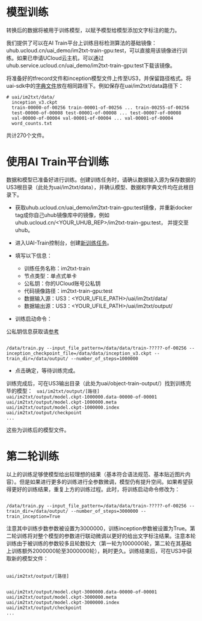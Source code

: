 

# 模型训练
转换后的数据将被用于训练模型，以赋予模型给模型添加文字标注的能力。

我们提供了可以在AI Train平台上训练目标检测算法的基础镜像：uhub.ucloud.cn/uai\_demo/im2txt-train-gpu:test，可以直接用该镜像进行训练。如果已申请UCloud云主机，可以通过uhub.service.ucloud.cn/uai\_demo/im2txt-train-gpu:test下载该镜像。

将准备好的tfrecord文件和inception模型文件上传至US3，并保留路径格式。将uai-sdk中的[字典文件](https://github.com/ucloud/uai-sdk/blob/master/examples/tensorflow/train/im2txt/word_counts.txt)放在相同路径下。例如保存在uai/im2txt/data路径下：

	# uai/im2txt/data/
	  inception_v3.ckpt
	  train-00000-of-00256 train-00001-of-00256 ... train-00255-of-00256
	  test-00000-of-00008 test-00001-of-00008 ... test-00007-of-00008
	  val-00000-of-00004 val-00001-of-00004 ... val-00001-of-00004
	  word_counts.txt

共计270个文件。

# 使用AI Train平台训练
数据和模型已准备好进行训练。创建训练任务时，请确认数据输入源为保存数据的US3根目录（此处为uai/im2txt/data），并确认模型、数据和字典文件均在此根目录下。

  - 获取uhub.ucloud.cn/uai\_demo/im2txt-train-gpu:test镜像，并重新docker tag成你自己uhub镜像库中的镜像，例如uhub.ucloud.cn/<YOUR\_UHUB\_REP>/im2txt-train-gpu:test， 并提交至uhub。
  - 进入UAI-Train控制台，创建[新训练任务](https://console.ucloud.cn/uaitrain/)。

  - 填写以下信息：
    *   训练任务名称：im2txt-train
    *   节点类型：单点式单卡
    *   公私钥：你的UCloud账号公私钥
    *   代码镜像路径：im2txt-train-gpu:test
    *   数据输入源：US3：<YOUR\_UFILE\_PATH>/uai/im2txt/data/
    *   数据输出源：US3：<YOUR\_UFILE\_PATH>/uai/im2txt/output/
  - 训练启动命令：

公私钥信息获取请[参考](uai-train/basic/key) 

<code>
/data/train.py --input_file_pattern=/data/data/train-?????-of-00256 --inception_checkpoint_file=/data/data/inception_v3.ckpt --train_dir=/data/output/ --number_of_steps=1000000
</code>

  - 点击确定，等待训练完成。

训练完成后，可在US3输出目录（此处为uai/object-train-output/）找到训练完毕的模型：
<code>
uai/im2txt/output/[路径]
uai/im2txt/output/model.ckpt-1000000.data-00000-of-00001
uai/im2txt/output/model.ckpt-1000000.meta
uai/im2txt/output/model.ckpt-1000000.index
uai/im2txt/output/checkpoint
...
</code>

这些为训练后的模型文件。

# 第二轮训练
以上的训练足够使模型给出较理想的结果（基本符合语法规范、基本贴近图片内容）。但是如果进行更多的训练进行全参数微调，模型仍有提升空间。如果希望获得更好的训练结果，重复上方的训练过程。此时，将训练启动命令修改为：

<code>
/data/train.py --input_file_pattern=/data/data/train-?????-of-00256 --train_dir=/data/output/ --number_of_steps=3000000 --train_inception=True
</code>


注意其中训练步数参数被设置为3000000，训练inception参数被设置为True。第二轮训练将对整个模型的参数进行联动微调以更好的给出文字标注结果。注意本轮训练由于被训练的参数较多且轮数较大（第一轮为1000000轮，第二轮在其基础上训练额外2000000轮至3000000轮），耗时更久。训练结束后，可在US3中获取新的模型文件：

<code>
uai/im2txt/output/[路径]

uai/im2txt/output/model.ckpt-3000000.data-00000-of-00001
uai/im2txt/output/model.ckpt-3000000.meta
uai/im2txt/output/model.ckpt-3000000.index
uai/im2txt/output/checkpoint
...
</code>

